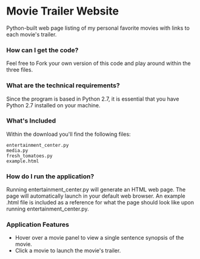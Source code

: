 # Movie Trailer Website
Python-built web page listing of my personal favorite movies with links to each movie's trailer.

### How can I get the code?
Feel free to Fork your own version of this code and play around within the three files.

### What are the technical requirements?
Since the program is based in Python 2.7, it is essential that you have Python 2.7 installed on your machine.

### What's Included
Within the download you'll find the following files:
```
entertainment_center.py
media.py
fresh_tomatoes.py
example.html
```

### How do I run the application?
Running entertainment_center.py will generate an HTML web page. The page will automatically launch in your default web browser. An example .html file is included as a reference for what the page should look like upon running entertainment_center.py.

### Application Features
* Hover over a movie panel to view a single sentence synopsis of the movie.
* Click a movie to launch the movie's trailer.

